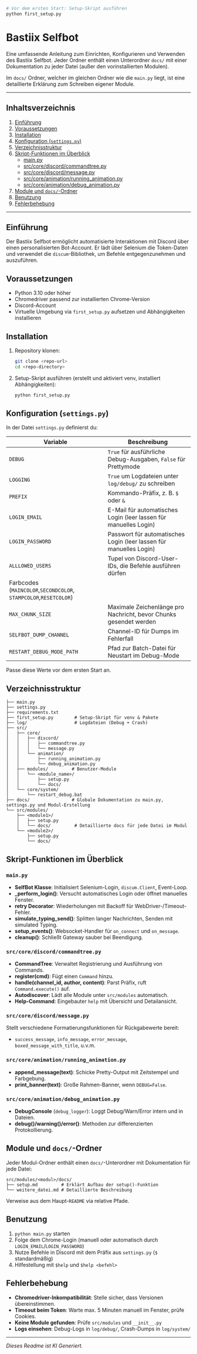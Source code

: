 ```bash
# Vor dem ersten Start: Setup-Skript ausführen
python first_setup.py
```

# Bastiix Selfbot

Eine umfassende Anleitung zum Einrichten, Konfigurieren und Verwenden des Bastiix Selfbot.
Jeder Ordner enthält einen Unterordner `docs/` mit einer Dokumentation zu jeder Datei (außer den vorinstallierten Modulen).

Im `docs/` Ordner, welcher im gleichen Ordner wie die `main.py` liegt, ist eine detaillierte Erklärung zum Schreiben eigener Module.

---

## Inhaltsverzeichnis

1. [Einführung](#einführung)
2. [Voraussetzungen](#voraussetzungen)
3. [Installation](#installation)
4. [Konfiguration (`settings.py`)](#konfiguration-settingspy)
5. [Verzeichnisstruktur](#verzeichnisstruktur)
6. [Skript-Funktionen im Überblick](#skript-funktionen-im-überblick)
   - [main.py](#mainpy)
   - [src/core/discord/commandtree.py](#srccorediscordcommandtreepy)
   - [src/core/discord/message.py](#srccorediscordmessagepy)
   - [src/core/animation/running_animation.py](#srccoreanimationrunning_animationpy)
   - [src/core/animation/debug_animation.py](#srccoreanimationdebug_animationpy)
7. [Module und `docs/`-Ordner](#module-und-docs-ordner)
8. [Benutzung](#benutzung)
9. [Fehlerbehebung](#fehlerbehebung)

---

## Einführung
Der Bastiix Selfbot ermöglicht automatisierte Interaktionen mit Discord über einen personalisierten Bot-Account. Er lädt über Selenium die Token-Daten und verwendet die `discum`-Bibliothek, um Befehle entgegenzunehmen und auszuführen.

## Voraussetzungen

- Python 3.10 oder höher
- Chromedriver passend zur installierten Chrome-Version
- Discord-Account
- Virtuelle Umgebung via `first_setup.py` aufsetzen und Abhängigkeiten installieren

## Installation

1. Repository klonen:
   ```bash
   git clone <repo-url>
   cd <repo-directory>
   ```
2. Setup-Skript ausführen (erstellt und aktiviert venv, installiert Abhängigkeiten):
   ```bash
   python first_setup.py
   ```

## Konfiguration (`settings.py`)
In der Datei `settings.py` definierst du:

| Variable               | Beschreibung                                                                 |
|------------------------|-------------------------------------------------------------------------------|
| `DEBUG`                | `True` für ausführliche Debug-Ausgaben, `False` für Prettymode                 |
| `LOGGING`              | `True` um Logdateien unter `log/debug/` zu schreiben                          |
| `PREFIX`               | Kommando-Präfix, z. B. `$` oder `&`                                           |
| `LOGIN_EMAIL`          | E-Mail für automatisches Login (leer lassen für manuelles Login)              |
| `LOGIN_PASSWORD`       | Passwort für automatisches Login (leer lassen für manuelles Login)            |
| `ALLLOWED_USERS`       | Tupel von Discord-User-IDs, die Befehle ausführen dürfen                       |
| Farbcodes (`MAINCOLOR`,`SECONDCOLOR`, `STAMPCOLOR`,`RESETCOLOR`)
| `MAX_CHUNK_SIZE`       | Maximale Zeichenlänge pro Nachricht, bevor Chunks gesendet werden             |
| `SELFBOT_DUMP_CHANNEL` | Channel-ID für Dumps im Fehlerfall                                            |
| `RESTART_DEBUG_MODE_PATH` | Pfad zur Batch-Datei für Neustart im Debug-Mode                           |

Passe diese Werte vor dem ersten Start an.

## Verzeichnisstruktur

```
├── main.py
├── settings.py
├── requirements.txt
├── first_setup.py        # Setup-Skript für venv & Pakete
├── log/                  # Logdateien (Debug + Crash)
├── src/
│   ├── core/
│   │   ├── discord/
│   │   │   ├── commandtree.py
│   │   │   └── message.py
│   │   └── animation/
│   │       ├── running_animation.py
│   │       └── debug_animation.py
│   ├── modules/         # Benutzer-Module
│   │   └── <module_name>/
│   │       ├── setup.py
│   │       └── docs/
│   └── core/system/
│       └── restart_debug.bat
├── docs/                # Globale Dokumentation zu main.py, settings.py und Modul-Erstellung
└── src/modules/
    ├── <module1>/
    │   ├── setup.py
    │   └── docs/         # Detaillierte docs für jede Datei im Modul
    └── <module2>/
        ├── setup.py
        └── docs/
```

## Skript-Funktionen im Überblick

### `main.py`
- **SelfBot Klasse**: Initialisiert Selenium-Login, `discum.Client`, Event-Loop.
- **_perform_login()**: Versucht automatisches Login oder öffnet manuelles Fenster.
- **retry Decorator**: Wiederholungen mit Backoff für WebDriver-/Timeout-Fehler.
- **simulate_typing_send()**: Splitten langer Nachrichten, Senden mit simulated Typing.
- **setup_events()**: Websocket-Handler für `on_connect` und `on_message`.
- **cleanup()**: Schließt Gateway sauber bei Beendigung.

### `src/core/discord/commandtree.py`
- **CommandTree**: Verwaltet Registrierung und Ausführung von Commands.
- **register(cmd)**: Fügt einen `Command` hinzu.
- **handle(channel_id, author, content)**: Parst Präfix, ruft `Command.execute()` auf.
- **Autodiscover**: Lädt alle Module unter `src/modules` automatisch.
- **Help-Command**: Eingebauter `help` mit Übersicht und Detailansicht.

### `src/core/discord/message.py`
Stellt verschiedene Formatierungsfunktionen für Rückgabewerte bereit:
- `success_message`, `info_message`, `error_message`, `boxed_message_with_title`, u.v.m.

### `src/core/animation/running_animation.py`
- **append_message(text)**: Schicke Pretty-Output mit Zeitstempel und Farbgebung.
- **print_banner(text)**: Große Rahmen-Banner, wenn `DEBUG=False`.

### `src/core/animation/debug_animation.py`
- **DebugConsole** (`debug_logger`): Loggt Debug/Warn/Error intern und in Dateien.
- **debug()/warning()/error()**: Methoden zur differenzierten Protokollierung.

## Module und `docs/`-Ordner

Jeder Modul-Ordner enthält einen `docs/`-Unterordner mit Dokumentation für jede Datei:
```
src/modules/<modul>/docs/
├── setup.md         # Erklärt Aufbau der setup()-Funktion
└── weitere_datei.md # Detaillierte Beschreibung
```
Verweise aus dem Haupt-`README` via relative Pfade.

## Benutzung

1. `python main.py` starten
2. Folge dem Chrome-Login (manuell oder automatisch durch `LOGIN_EMAIL`/`LOGIN_PASSWORD`)
3. Nutze Befehle in Discord mit dem Präfix aus `settings.py` (`$` standardmäßig)
4. Hilfestellung mit `$help` und `$help <befehl>`

## Fehlerbehebung

- **Chromedriver-Inkompatibilität**: Stelle sicher, dass Versionen übereinstimmen.
- **Timeout beim Token**: Warte max. 5 Minuten manuell im Fenster, prüfe Cookies.
- **Keine Module gefunden**: Prüfe `src/modules` und `__init__.py`
- **Logs einsehen**: Debug-Logs in `log/debug/`, Crash-Dumps in `log/system/`

---

*Dieses Readme ist KI Generiert.*

